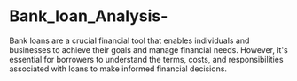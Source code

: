 # Bank_loan_Analysis-
Bank loans are a crucial financial tool that enables individuals and businesses to achieve their goals and manage financial needs. However, it's essential for borrowers to understand the terms, costs, and responsibilities associated with loans to make informed financial decisions.
